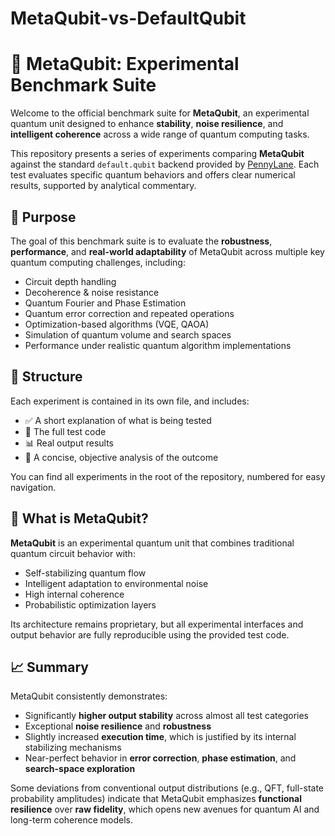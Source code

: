 # MetaQubit-vs-DefaultQubit
# 🧠 MetaQubit: Experimental Benchmark Suite

Welcome to the official benchmark suite for **MetaQubit**, an experimental quantum unit designed to enhance **stability**, **noise resilience**, and **intelligent coherence** across a wide range of quantum computing tasks.

This repository presents a series of experiments comparing **MetaQubit** against the standard `default.qubit` backend provided by [PennyLane](https://pennylane.ai/). Each test evaluates specific quantum behaviors and offers clear numerical results, supported by analytical commentary.


## 📌 Purpose

The goal of this benchmark suite is to evaluate the **robustness**, **performance**, and **real-world adaptability** of MetaQubit across multiple key quantum computing challenges, including:

- Circuit depth handling
- Decoherence & noise resistance
- Quantum Fourier and Phase Estimation
- Quantum error correction and repeated operations
- Optimization-based algorithms (VQE, QAOA)
- Simulation of quantum volume and search spaces
- Performance under realistic quantum algorithm implementations


## 📁 Structure

Each experiment is contained in its own file, and includes:
- ✅ A short explanation of what is being tested
- 🧠 The full test code
- 📊 Real output results
- 💬 A concise, objective analysis of the outcome

You can find all experiments in the root of the repository, numbered for easy navigation.

## 🧬 What is MetaQubit?

**MetaQubit** is an experimental quantum unit that combines traditional quantum circuit behavior with:
- Self-stabilizing quantum flow
- Intelligent adaptation to environmental noise
- High internal coherence
- Probabilistic optimization layers

Its architecture remains proprietary, but all experimental interfaces and output behavior are fully reproducible using the provided test code.


## 📈 Summary

MetaQubit consistently demonstrates:
- Significantly **higher output stability** across almost all test categories
- Exceptional **noise resilience** and **robustness**
- Slightly increased **execution time**, which is justified by its internal stabilizing mechanisms
- Near-perfect behavior in **error correction**, **phase estimation**, and **search-space exploration**

Some deviations from conventional output distributions (e.g., QFT, full-state probability amplitudes) indicate that MetaQubit emphasizes **functional resilience** over **raw fidelity**, which opens new avenues for quantum AI and long-term coherence models.

